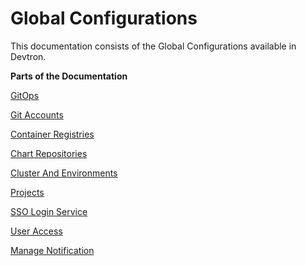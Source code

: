 # Global Configurations

This documentation consists of the Global Configurations available in Devtron.

**Parts of the Documentation**

[GitOps](gitops.md)

[Git Accounts](git-accounts.md)

[Container Registries](docker-registries.md)

[Chart Repositories](chart-repo.md)

[Cluster And Environments](cluster-and-environments.md)

[Projects](projects.md)

[SSO Login Service](sso-login.md)

[User Access](user-access.md)

[Manage Notification](manage-notification.md)

